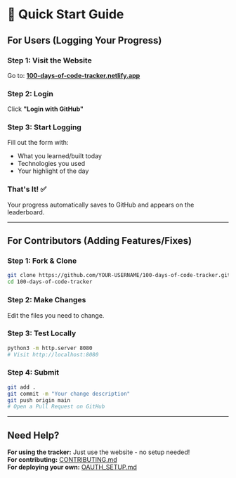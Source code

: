 # 🚀 Quick Start Guide

## For Users (Logging Your Progress)

### **Step 1: Visit the Website**
Go to: **[100-days-of-code-tracker.netlify.app](https://100-days-of-code-tracker.netlify.app/)**

### **Step 2: Login**
Click **"Login with GitHub"**

### **Step 3: Start Logging**
Fill out the form with:
- What you learned/built today
- Technologies you used
- Your highlight of the day

### **That's It!** ✅
Your progress automatically saves to GitHub and appears on the leaderboard.

---

## For Contributors (Adding Features/Fixes)

### **Step 1: Fork & Clone**
```bash
git clone https://github.com/YOUR-USERNAME/100-days-of-code-tracker.git
cd 100-days-of-code-tracker
```

### **Step 2: Make Changes**
Edit the files you need to change.

### **Step 3: Test Locally**
```bash
python3 -m http.server 8080
# Visit http://localhost:8080
```

### **Step 4: Submit**
```bash
git add .
git commit -m "Your change description"
git push origin main
# Open a Pull Request on GitHub
```

---

## Need Help?

**For using the tracker:** Just use the website - no setup needed!  
**For contributing:** [CONTRIBUTING.md](CONTRIBUTING.md)  
**For deploying your own:** [OAUTH_SETUP.md](OAUTH_SETUP.md)
